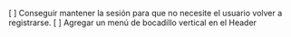 [ ] Conseguir mantener la sesión para que no necesite el usuario volver a registrarse.
[ ] Agregar un menú de bocadillo vertical en el Header